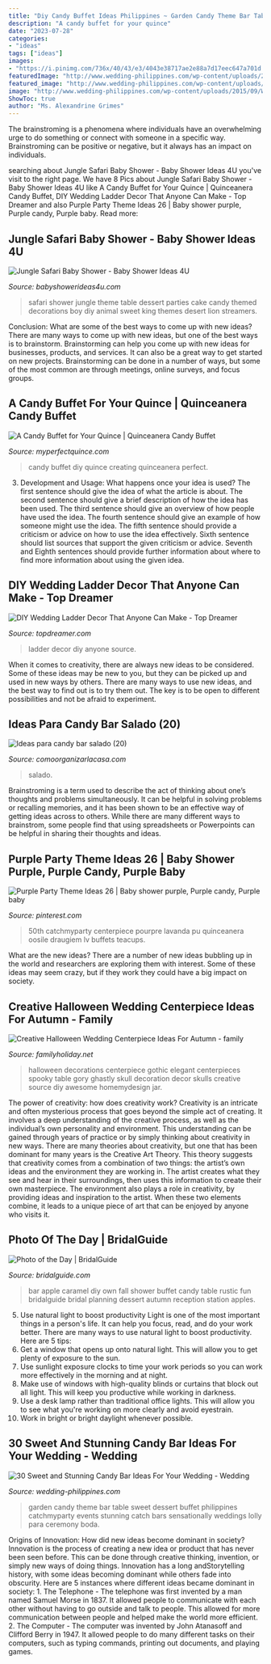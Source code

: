 ```yaml
---
title: "Diy Candy Buffet Ideas Philippines ~ Garden Candy Theme Bar Table Sweet Dessert Buffet Philippines Catchmyparty Events Stunning Catch Bars Sensationally Weddings Lolly Para Ceremony Boda"
description: "A candy buffet for your quince"
date: "2023-07-28"
categories:
- "ideas"
tags: ["ideas"]
images:
- "https://i.pinimg.com/736x/40/43/e3/4043e38717ae2e88a7d17eec647a701d.jpg"
featuredImage: "http://www.wedding-philippines.com/wp-content/uploads/2015/09/Wedding-Philippines-30-Sweet-and-Stunning-Candy-Bar-Buffet-Food-Ideas-For-Your-Wedding-6.jpg"
featured_image: "http://www.wedding-philippines.com/wp-content/uploads/2015/09/Wedding-Philippines-30-Sweet-and-Stunning-Candy-Bar-Buffet-Food-Ideas-For-Your-Wedding-6.jpg"
image: "http://www.wedding-philippines.com/wp-content/uploads/2015/09/Wedding-Philippines-30-Sweet-and-Stunning-Candy-Bar-Buffet-Food-Ideas-For-Your-Wedding-6.jpg"
ShowToc: true
author: "Ms. Alexandrine Grimes"
---
```



The brainstroming is a phenomena where individuals have an overwhelming urge to do something or connect with someone in a specific way. Brainstroming can be positive or negative, but it always has an impact on individuals.

	

		
searching about Jungle Safari Baby Shower - Baby Shower Ideas 4U you've visit to the right page. We have 8 Pics about Jungle Safari Baby Shower - Baby Shower Ideas 4U like A Candy Buffet for Your Quince | Quinceanera Candy Buffet, DIY Wedding Ladder Decor That Anyone Can Make - Top Dreamer and also Purple Party Theme Ideas 26 | Baby shower purple, Purple candy, Purple baby. Read more:
		
    
## Jungle Safari Baby Shower - Baby Shower Ideas 4U

<img loading=lazy src="https://babyshowerideas4u.com/wp-content/uploads/2014/04/Jungle-Safari-Baby-Shower-table-dessert-table.jpg" onerror="this.onerror=null;this.src='https://tse2.mm.bing.net/th?id=OIP.QxH-VYiW9fA2AIgxRXMHhAHaFh&amp;pid=15.1';" alt="Jungle Safari Baby Shower - Baby Shower Ideas 4U">

_Source: babyshowerideas4u.com_

>safari shower jungle theme table dessert parties cake candy themed decorations boy diy animal sweet king themes desert lion streamers. 

	

Conclusion: What are some of the best ways to come up with new ideas?
There are many ways to come up with new ideas, but one of the best ways is to brainstorm. Brainstorming can help you come up with new ideas for businesses, products, and services. It can also be a great way to get started on new projects. Brainstorming can be done in a number of ways, but some of the most common are through meetings, online surveys, and focus groups.

    
## A Candy Buffet For Your Quince | Quinceanera Candy Buffet

<img loading=lazy src="https://myperfectquince.com/wp-content/uploads/2013/07/Candy-Buffet.jpg" onerror="this.onerror=null;this.src='https://tse1.mm.bing.net/th?id=OIP.j2zPqcC3FDb1G2LzHtu5jwHaLH&amp;pid=15.1';" alt="A Candy Buffet for Your Quince | Quinceanera Candy Buffet">

_Source: myperfectquince.com_

>candy buffet diy quince creating quinceanera perfect. 

	

3. Development and Usage: What happens once your idea is used?
The first sentence should give the idea of what the article is about. The second sentence should give a brief description of how the idea has been used. The third sentence should give an overview of how people have used the idea. The fourth sentence should give an example of how someone might use the idea. The fifth sentence should provide a criticism or advice on how to use the idea effectively. Sixth sentence should list sources that support the given criticism or advice. Seventh and Eighth sentences should provide further information about where to find more information about using the given idea.

    
## DIY Wedding Ladder Decor That Anyone Can Make - Top Dreamer

<img loading=lazy src="https://topdreamer.com/wp-content/uploads/2018/04/ladder-wedding-ideas-2-.jpg" onerror="this.onerror=null;this.src='https://tse2.mm.bing.net/th?id=OIP.wwjNoef8kwW9aNEb-vnyQQHaLF&amp;pid=15.1';" alt="DIY Wedding Ladder Decor That Anyone Can Make - Top Dreamer">

_Source: topdreamer.com_

>ladder decor diy anyone source. 

	

When it comes to creativity, there are always new ideas to be considered. Some of these ideas may be new to you, but they can be picked up and used in new ways by others. There are many ways to use new ideas, and the best way to find out is to try them out. The key is to be open to different possibilities and not be afraid to experiment.

    
## Ideas Para Candy Bar Salado (20)

<img loading=lazy src="https://comoorganizarlacasa.com/wp-content/uploads/2016/04/Ideas-para-candy-bar-salado-20.jpg" onerror="this.onerror=null;this.src='https://tse1.mm.bing.net/th?id=OIP.R1X4MkoGEEN6jmgtP_ueAQHaFj&amp;pid=15.1';" alt="Ideas para candy bar salado (20)">

_Source: comoorganizarlacasa.com_

>salado. 

	

Brainstroming is a term used to describe the act of thinking about one’s thoughts and problems simultaneously. It can be helpful in solving problems or recalling memories, and it has been shown to be an effective way of getting ideas across to others. While there are many different ways to brainstrom, some people find that using spreadsheets or Powerpoints can be helpful in sharing their thoughts and ideas.

    
## Purple Party Theme Ideas 26 | Baby Shower Purple, Purple Candy, Purple Baby

<img loading=lazy src="https://i.pinimg.com/736x/40/43/e3/4043e38717ae2e88a7d17eec647a701d.jpg" onerror="this.onerror=null;this.src='https://tse1.mm.bing.net/th?id=OIP.iatqSwGTqKHOf05eAsN4-AHaJQ&amp;pid=15.1';" alt="Purple Party Theme Ideas 26 | Baby shower purple, Purple candy, Purple baby">

_Source: pinterest.com_

>50th catchmyparty centerpiece pourpre lavanda pu quinceanera oosile draugiem lv buffets teacups. 

	

What are the new ideas?
There are a number of new ideas bubbling up in the world and researchers are exploring them with interest. Some of these ideas may seem crazy, but if they work they could have a big impact on society.

    
## Creative Halloween Wedding Centerpiece Ideas For Autumn - Family

<img loading=lazy src="http://www.familyholiday.net/wp-content/uploads/2013/10/Halloween-Wedding-Centerpiece-Ideas-_44.jpg" onerror="this.onerror=null;this.src='https://tse3.mm.bing.net/th?id=OIP.bkeyIEP1PHYJgwqttIODgQHaLH&amp;pid=15.1';" alt="Creative Halloween Wedding Centerpiece Ideas For Autumn - family">

_Source: familyholiday.net_

>halloween decorations centerpiece gothic elegant centerpieces spooky table gory ghastly skull decoration decor skulls creative source diy awesome homemydesign jar. 

	

The power of creativity: how does creativity work?
Creativity is an intricate and often mysterious process that goes beyond the simple act of creating. It involves a deep understanding of the creative process, as well as the individual’s own personality and environment. This understanding can be gained through years of practice or by simply thinking about creativity in new ways.
There are many theories about creativity, but one that has been dominant for many years is the Creative Art Theory. This theory suggests that creativity comes from a combination of two things: the artist’s own ideas and the environment they are working in. The artist creates what they see and hear in their surroundings, then uses this information to create their own masterpiece. The environment also plays a role in creativity, by providing ideas and inspiration to the artist. When these two elements combine, it leads to a unique piece of art that can be enjoyed by anyone who visits it.

    
## Photo Of The Day | BridalGuide

<img loading=lazy src="http://www.bridalguide.com/sites/default/files/article-images/PHOTO-OF-THE-DAY/diy-caramel-apple-bar.jpg" onerror="this.onerror=null;this.src='https://tse2.mm.bing.net/th?id=OIP.CZdvRcC8J-Yxs924NOHr_wHaLI&amp;pid=15.1';" alt="Photo of the Day | BridalGuide">

_Source: bridalguide.com_

>bar apple caramel diy own fall shower buffet candy table rustic fun bridalguide bridal planning dessert autumn reception station apples. 

	

5) Use natural light to boost productivity
Light is one of the most important things in a person's life. It can help you focus, read, and do your work better. There are many ways to use natural light to boost productivity. Here are 5 tips:
1) Get a window that opens up onto natural light. This will allow you to get plenty of exposure to the sun.
2) Use sunlight exposure clocks to time your work periods so you can work more effectively in the morning and at night.
3) Make use of windows with high-quality blinds or curtains that block out all light. This will keep you productive while working in darkness.
4) Use a desk lamp rather than traditional office lights. This will allow you to see what you're working on more clearly and avoid eyestrain.
5) Work in bright or bright daylight whenever possible.

    
## 30 Sweet And Stunning Candy Bar Ideas For Your Wedding - Wedding

<img loading=lazy src="http://www.wedding-philippines.com/wp-content/uploads/2015/09/Wedding-Philippines-30-Sweet-and-Stunning-Candy-Bar-Buffet-Food-Ideas-For-Your-Wedding-6.jpg" onerror="this.onerror=null;this.src='https://tse4.mm.bing.net/th?id=OIP.rQYA4SY0AORiH0qicEzAPQHaLG&amp;pid=15.1';" alt="30 Sweet and Stunning Candy Bar Ideas For Your Wedding - Wedding">

_Source: wedding-philippines.com_

>garden candy theme bar table sweet dessert buffet philippines catchmyparty events stunning catch bars sensationally weddings lolly para ceremony boda. 

	

Origins of Innovation: How did new ideas become dominant in society?
Innovation is the process of creating a new idea or product that has never been seen before. This can be done through creative thinking, invention, or simply new ways of doing things. Innovation has a long andStorytelling history, with some ideas becoming dominant while others fade into obscurity. Here are 5 instances where different ideas became dominant in society: 1. The Telephone - The telephone was first invented by a man named Samuel Morse in 1837. It allowed people to communicate with each other without having to go outside and talk to people. This allowed for more communication between people and helped make the world more efficient. 2. The Computer - The computer was invented by John Atanasoff and Clifford Berry in 1947. It allowed people to do many different tasks on their computers, such as typing commands, printing out documents, and playing games.

